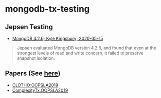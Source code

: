 # mongodb-tx-testing

## Jepsen Testing
- [MongoDB 4.2.6; Kyle Kingsbury; 2020-05-15](https://jepsen.io/analyses/mongodb-4.2.6)
> Jepsen evaluated MongoDB version 4.2.6, 
and found that even at the strongest levels of read and write concern, 
it failed to preserve snapshot isolation.

## Papers (See [here](https://github.com/hengxin/2020-ccf-tencent/tree/master/2020-ccf-tencent-projects/refs))
- [CLOTHO:OOPSLA2019]()
- [ComplexityTx:OOPSLA2019]()